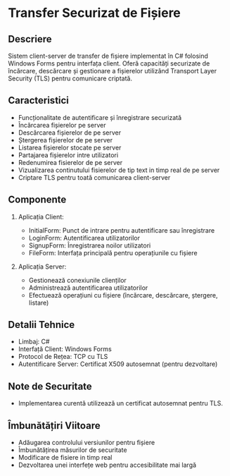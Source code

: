 # Transfer Securizat de Fișiere

## Descriere
Sistem client-server de transfer de fișiere implementat în C# folosind Windows Forms pentru interfața client. 
Oferă capacități securizate de încărcare, descărcare și gestionare a fișierelor utilizând Transport Layer Security (TLS) pentru comunicare criptată.

## Caracteristici
- Funcționalitate de autentificare și înregistrare securizată
- Încărcarea fișierelor pe server
- Descărcarea fișierelor de pe server
- Ștergerea fișierelor de pe server
- Listarea fișierelor stocate pe server
- Partajarea fișierelor intre utilizatori
- Redenumirea fisierelor de pe server
- Vizualizarea continutului fisierelor de tip text in timp real de pe server
- Criptare TLS pentru toată comunicarea client-server

## Componente
1. Aplicația Client:
   - InitialForm: Punct de intrare pentru autentificare sau înregistrare
   - LoginForm: Autentificarea utilizatorilor
   - SignupForm: Înregistrarea noilor utilizatori
   - FileForm: Interfața principală pentru operațiunile cu fișiere

2. Aplicația Server:
   - Gestionează conexiunile clienților
   - Administrează autentificarea utilizatorilor
   - Efectuează operațiuni cu fișiere (încărcare, descărcare, ștergere, listare)

## Detalii Tehnice
- Limbaj: C#
- Interfață Client: Windows Forms
- Protocol de Rețea: TCP cu TLS
- Autentificare Server: Certificat X509 autosemnat (pentru dezvoltare)

## Note de Securitate
- Implementarea curentă utilizează un certificat autosemnat pentru TLS.

## Îmbunătățiri Viitoare
- Adăugarea controlului versiunilor pentru fișiere
- Îmbunătățirea măsurilor de securitate
- Modificare de fisiere in timp real
- Dezvoltarea unei interfețe web pentru accesibilitate mai largă

